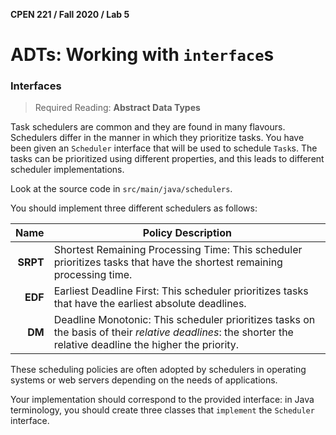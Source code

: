 **CPEN 221 / Fall 2020 / Lab 5**

ADTs: Working with `interface`s
===

### Interfaces

> Required Reading: **Abstract Data Types**

Task schedulers are common and they are found in many flavours. Schedulers differ in the manner in which they prioritize tasks. You have been given an `Scheduler` interface that will be used to schedule `Task`s. The tasks can be prioritized using different properties, and this leads to different scheduler implementations.

Look at the source code in `src/main/java/schedulers`.

You should implement three different schedulers as follows:

|Name|Policy Description|
|---:|---|
| **SRPT** | Shortest Remaining Processing Time: This scheduler prioritizes tasks that have the shortest remaining processing time. |
| **EDF** | Earliest Deadline First: This scheduler prioritizes tasks that have the earliest absolute deadlines. |
| **DM** | Deadline Monotonic: This scheduler prioritizes tasks on the basis of their _relative deadlines_: the shorter the relative deadline the higher the priority. |

These scheduling policies are often adopted by schedulers in operating systems or web servers depending on the needs of applications.

Your implementation should correspond to the provided interface: in Java terminology, you should create three classes that `implement` the `Scheduler` interface.
